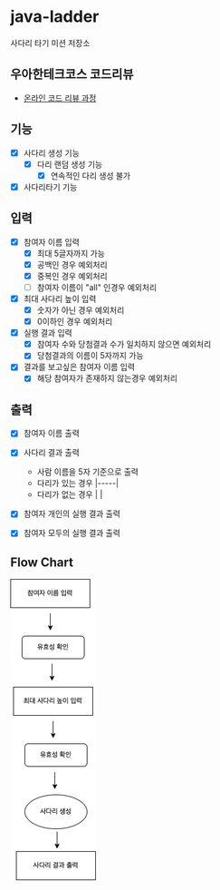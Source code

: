 # java-ladder

사다리 타기 미션 저장소

## 우아한테크코스 코드리뷰

- [온라인 코드 리뷰 과정](https://github.com/woowacourse/woowacourse-docs/blob/master/maincourse/README.md)

## 기능
- [x] 사다리 생성 기능
  - [x] 다리 랜덤 생성 기능
    - [x] 연속적인 다리 생성 불가

- [x] 사다리타기 기능

## 입력
- [x] 참여자 이름 입력
  - [x] 최대 5글자까지 가능
  - [x] 공백인 경우 예외처리
  - [x] 중복인 경우 예외처리
  - [ ] 참여자 이름이 "all" 인경우 예외처리

- [x] 최대 사다리 높이 입력
  - [x] 숫자가 아닌 경우 예외처리 
  - [x] 0이하인 경우 예외처리

- [x] 실행 결과 입력
  - [x] 참여자 수와 당첨결과 수가 일치하지 않으면 예외처리
  - [x] 당첨결과의 이름이 5자까지 가능
- [x] 결과를 보고싶은 참여자 이름 입력
  - [x] 해당 참여자가 존재하지 않는경우 예외처리

## 출력
- [x] 참여자 이름 출력
- [x] 사다리 결과 출력
  - 사람 이름을 5자 기준으로 출력
  - 다리가 있는 경우 |-----|
  - 다리가 없는 경우 |     |

- [x] 참여자 개인의 실행 결과 출력
- [x] 참여자 모두의 실행 결과 출력

## Flow Chart
![](docs/Flow%20Chart.png)